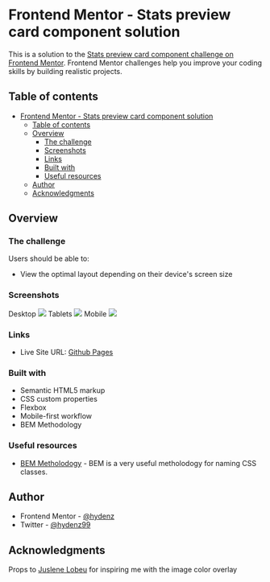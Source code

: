 # Frontend Mentor - Stats preview card component solution

This is a solution to the [Stats preview card component challenge on Frontend Mentor](https://www.frontendmentor.io/challenges/stats-preview-card-component-8JqbgoU62). Frontend Mentor challenges help you improve your coding skills by building realistic projects. 

## Table of contents

- [Frontend Mentor - Stats preview card component solution](#frontend-mentor---stats-preview-card-component-solution)
  - [Table of contents](#table-of-contents)
  - [Overview](#overview)
    - [The challenge](#the-challenge)
    - [Screenshots](#screenshots)
    - [Links](#links)
    - [Built with](#built-with)
    - [Useful resources](#useful-resources)
  - [Author](#author)
  - [Acknowledgments](#acknowledgments)

## Overview

### The challenge

Users should be able to:

- View the optimal layout depending on their device's screen size

### Screenshots

Desktop
![](./screenshot1.jpg)
Tablets
![](./screenshot2.jpg)
Mobile
![](./screenshot3.jpg)

### Links

- Live Site URL: [Github Pages](https://hydenz.github.io/stats-preview-card-component/)

### Built with

- Semantic HTML5 markup
- CSS custom properties
- Flexbox
- Mobile-first workflow
- BEM Methodology

### Useful resources

- [BEM Metholodogy](http://getbem.com/introduction/) - BEM is a very useful metholodogy for naming CSS classes.

## Author

- Frontend Mentor - [@hydenz](https://www.frontendmentor.io/profile/hydenz)
- Twitter - [@hydenz99](https://twitter.com/hydenz99)

## Acknowledgments

Props to [Juslene Lobeu](https://www.frontendmentor.io/solutions/responsividade-com-display-grid-P1KNp4WJq) for inspiring me with the image color overlay